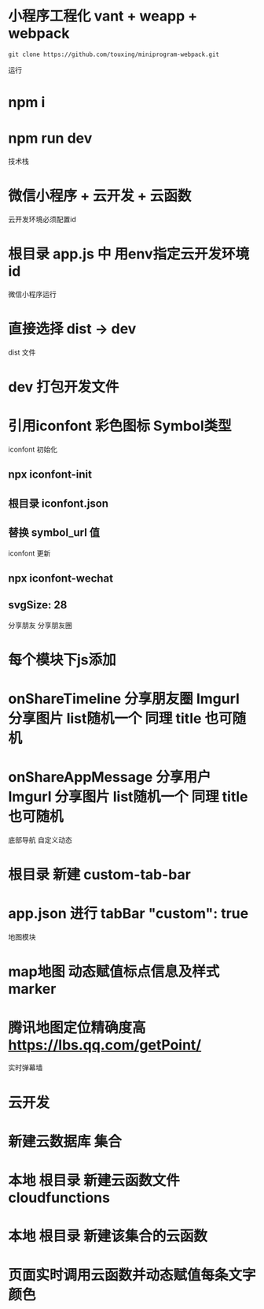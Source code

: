 # 小程序工程化 vant + weapp + webpack
```
git clone https://github.com/touxing/miniprogram-webpack.git

```

运行
# npm i
# npm run dev

技术栈 
# 微信小程序 + 云开发 + 云函数

云开发环境必须配置id
# 根目录 app.js 中  用env指定云开发环境id

微信小程序运行
# 直接选择 dist -> dev 

dist 文件 
# dev 打包开发文件


# 引用iconfont 彩色图标 Symbol类型

iconfont 初始化
##  npx iconfont-init
##  根目录 iconfont.json
##  替换  symbol_url 值

iconfont 更新
##   npx iconfont-wechat    
##   svgSize: 28


分享朋友 分享朋友圈 
# 每个模块下js添加  
# onShareTimeline 分享朋友圈  Imgurl 分享图片 list随机一个    同理 title 也可随机
# onShareAppMessage 分享用户  Imgurl 分享图片 list随机一个    同理 title 也可随机


底部导航 自定义动态
# 根目录 新建 custom-tab-bar  
# app.json 进行 tabBar  "custom": true

地图模块
# map地图 动态赋值标点信息及样式 marker
# 腾讯地图定位精确度高  https://lbs.qq.com/getPoint/

实时弹幕墙 
# 云开发
# 新建云数据库 集合  
# 本地 根目录 新建云函数文件 cloudfunctions
# 本地 根目录 新建该集合的云函数
# 页面实时调用云函数并动态赋值每条文字颜色



